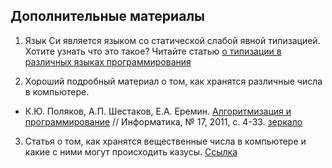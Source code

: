 ## Дополнительные материалы

1. Язык Си является языком со статической слабой явной типизацией. Хотите узнать что это такое? Читайте статью [о типизации в различных языках программирования](https://habrahabr.ru/post/161205/)

2. Хороший подробный материал о том, как хранятся различные числа в компьютере.
  * К.Ю. Поляков, А.П. Шестаков, Е.А. Еремин. [Алгоритмизация и программирование](http://kpolyakov.spb.ru/download/inf-2011-01.pdf) // Информатика, № 17, 2011, с. 4-33. [зеркало](./komp_arifm.pdf)

3. Cтатья о том, как хранятся вещественные числа в компьютере и какие с ними могут происходить казусы. [Cсылка](https://habrahabr.ru/post/112953/)